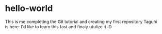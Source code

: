 # hello-world
This is me completing the Git tutorial and creating my first repository
Taguhi is here: I'd like to learn this fast and finaly utulize it :D 

